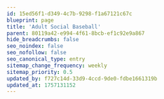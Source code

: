 ```yaml
---
id: 15ed56f1-d349-4c7b-9298-f1a67121c67c
blueprint: page
title: 'Adult Social Baseball'
parent: 80119a42-e994-4f61-8bcb-ef1c92e9a867
hide_breadcrumbs: false
seo_noindex: false
seo_nofollow: false
seo_canonical_type: entry
sitemap_change_frequency: weekly
sitemap_priority: 0.5
updated_by: f727c14d-33d9-4ccd-9de0-fdbe1661319b
updated_at: 1757131152
---
```

